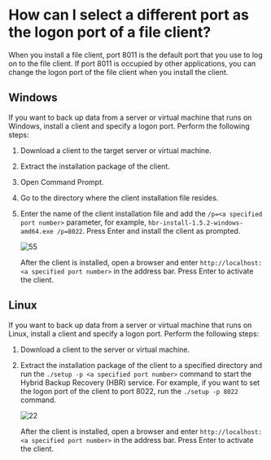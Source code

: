 # How can I select a different port as the logon port of a file client?

When you install a file client, port 8011 is the default port that you use to log on to the file client. If port 8011 is occupied by other applications, you can change the logon port of the file client when you install the client.

## Windows

If you want to back up data from a server or virtual machine that runs on Windows, install a client and specify a logon port. Perform the following steps:

1.  Download a client to the target server or virtual machine.

2.  Extract the installation package of the client.

3.  Open Command Prompt.

4.  Go to the directory where the client installation file resides.

5.  Enter the name of the client installation file and add the `/p=<a specified port number>` parameter, for example, `hbr-install-1.5.2-windows-amd64.exe /p=8022`. Press Enter and install the client as prompted.

    ![55](https://static-aliyun-doc.oss-accelerate.aliyuncs.com/assets/img/en-US/4165427161/p259734.png)

    After the client is installed, open a browser and enter `http://localhost:<a specified port number>` in the address bar. Press Enter to activate the client.


## Linux

If you want to back up data from a server or virtual machine that runs on Linux, install a client and specify a logon port. Perform the following steps:

1.  Download a client to the server or virtual machine.

2.  Extract the installation package of the client to a specified directory and run the `./setup -p <a specified port number>` command to start the Hybrid Backup Recovery \(HBR\) service. For example, if you want to set the logon port of the client to port 8022, run the `./setup -p 8022` command.

    ![22](https://static-aliyun-doc.oss-accelerate.aliyuncs.com/assets/img/en-US/4165427161/p259735.png)

    After the client is installed, open a browser and enter `http://localhost:<a specified port number>` in the address bar. Press Enter to activate the client.


